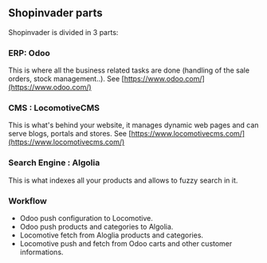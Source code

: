 ## Shopinvader parts

Shopinvader is divided in 3 parts:


### ERP: Odoo

This is where all the business related tasks are done (handling of the sale orders, 
stock management..).
See [https://www.odoo.com/](https://www.odoo.com/)


### CMS : LocomotiveCMS

This is what's behind your website, it manages dynamic web pages and can serve 
blogs, portals and stores.
See [https://www.locomotivecms.com/](https://www.locomotivecms.com/)


### Search Engine : Algolia

This is what indexes all your products and allows to fuzzy search in it.


### Workflow

- Odoo push configuration to Locomotive.
- Odoo push products and categories to Algolia.
- Locomotive fetch from Aloglia products and categories.
- Locomotive push and fetch from Odoo carts and other customer informations.
